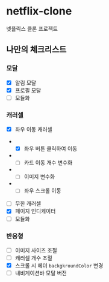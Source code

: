 # netflix-clone

넷플릭스 클론 프로젝트

## 나만의 체크리스트

### 모달

- [x] 알림 모달
- [x] 프로필 모달
- [ ] 모듈화

### 캐러셀

- [x] 좌우 이동 캐러셀
- - [x] 좌우 버튼 클릭하여 이동
- - [ ] 카드 이동 개수 변수화
- - [ ] 이미지 변수화
- - [ ] 좌우 스크롤 이동
- [ ] 무한 캐러셀
- [x] 페이지 인디케이터
- [ ] 모듈화

### 반응형

- [ ] 이미지 사이즈 조절
- [ ] 캐러셀 개수 조절
- [x] 스크롤 시 헤더 `backgkroundColor` 변경
- [ ] 내비게이션바 모달 버전

